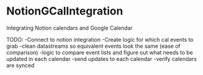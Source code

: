 # NotionGCalIntegration
Integrating Notion calendars and Google Calendar

TODO:
-Connect to notion integration
-Create logic for which cal events to grab
-clean datastreams so equivalent events look the same (ease of comparison)
-logic to compare event lists and figure out what needs to be updated in each calendar
-send updates to each calendar
-verify calendars are synced
